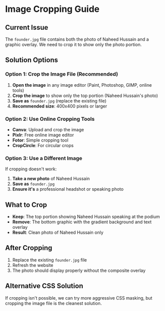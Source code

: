 # Image Cropping Guide

## Current Issue
The `founder.jpg` file contains both the photo of Naheed Hussain and a graphic overlay. We need to crop it to show only the photo portion.

## Solution Options

### Option 1: Crop the Image File (Recommended)
1. **Open the image** in any image editor (Paint, Photoshop, GIMP, online tools)
2. **Crop the image** to show only the top portion (Naheed Hussain's photo)
3. **Save as** `founder.jpg` (replace the existing file)
4. **Recommended size**: 400x400 pixels or larger

### Option 2: Use Online Cropping Tools
- **Canva**: Upload and crop the image
- **Pixlr**: Free online image editor
- **Fotor**: Simple cropping tool
- **CropCircle**: For circular crops

### Option 3: Use a Different Image
If cropping doesn't work:
1. **Take a new photo** of Naheed Hussain
2. **Save as** `founder.jpg`
3. **Ensure it's** a professional headshot or speaking photo

## What to Crop
- **Keep**: The top portion showing Naheed Hussain speaking at the podium
- **Remove**: The bottom graphic with the gradient background and text overlay
- **Result**: Clean photo of Naheed Hussain only

## After Cropping
1. Replace the existing `founder.jpg` file
2. Refresh the website
3. The photo should display properly without the composite overlay

## Alternative CSS Solution
If cropping isn't possible, we can try more aggressive CSS masking, but cropping the image file is the cleanest solution. 